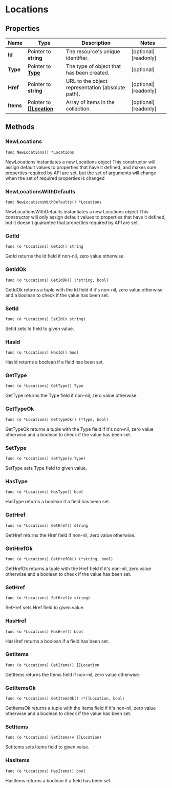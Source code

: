 # Locations

## Properties

|Name | Type | Description | Notes|
|------------ | ------------- | ------------- | -------------|
|**Id** | Pointer to **string** | The resource&#39;s unique identifier. | [optional] [readonly] |
|**Type** | Pointer to [**Type**](Type.md) | The type of object that has been created. | [optional] |
|**Href** | Pointer to **string** | URL to the object representation (absolute path). | [optional] [readonly] |
|**Items** | Pointer to [**[]Location**](Location.md) | Array of items in the collection. | [optional] [readonly] |

## Methods

### NewLocations

`func NewLocations() *Locations`

NewLocations instantiates a new Locations object
This constructor will assign default values to properties that have it defined,
and makes sure properties required by API are set, but the set of arguments
will change when the set of required properties is changed

### NewLocationsWithDefaults

`func NewLocationsWithDefaults() *Locations`

NewLocationsWithDefaults instantiates a new Locations object
This constructor will only assign default values to properties that have it defined,
but it doesn't guarantee that properties required by API are set

### GetId

`func (o *Locations) GetId() string`

GetId returns the Id field if non-nil, zero value otherwise.

### GetIdOk

`func (o *Locations) GetIdOk() (*string, bool)`

GetIdOk returns a tuple with the Id field if it's non-nil, zero value otherwise
and a boolean to check if the value has been set.

### SetId

`func (o *Locations) SetId(v string)`

SetId sets Id field to given value.

### HasId

`func (o *Locations) HasId() bool`

HasId returns a boolean if a field has been set.

### GetType

`func (o *Locations) GetType() Type`

GetType returns the Type field if non-nil, zero value otherwise.

### GetTypeOk

`func (o *Locations) GetTypeOk() (*Type, bool)`

GetTypeOk returns a tuple with the Type field if it's non-nil, zero value otherwise
and a boolean to check if the value has been set.

### SetType

`func (o *Locations) SetType(v Type)`

SetType sets Type field to given value.

### HasType

`func (o *Locations) HasType() bool`

HasType returns a boolean if a field has been set.

### GetHref

`func (o *Locations) GetHref() string`

GetHref returns the Href field if non-nil, zero value otherwise.

### GetHrefOk

`func (o *Locations) GetHrefOk() (*string, bool)`

GetHrefOk returns a tuple with the Href field if it's non-nil, zero value otherwise
and a boolean to check if the value has been set.

### SetHref

`func (o *Locations) SetHref(v string)`

SetHref sets Href field to given value.

### HasHref

`func (o *Locations) HasHref() bool`

HasHref returns a boolean if a field has been set.

### GetItems

`func (o *Locations) GetItems() []Location`

GetItems returns the Items field if non-nil, zero value otherwise.

### GetItemsOk

`func (o *Locations) GetItemsOk() (*[]Location, bool)`

GetItemsOk returns a tuple with the Items field if it's non-nil, zero value otherwise
and a boolean to check if the value has been set.

### SetItems

`func (o *Locations) SetItems(v []Location)`

SetItems sets Items field to given value.

### HasItems

`func (o *Locations) HasItems() bool`

HasItems returns a boolean if a field has been set.


